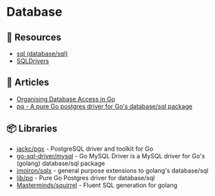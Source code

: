 # Database

## 📘 Resources
- [sql (database/sql)](https://pkg.go.dev/database/sql)
- [SQLDrivers](https://github.com/golang/go/wiki/SQLDrivers)

## 📕 Articles
- [Organising Database Access in Go](https://www.alexedwards.net/blog/organising-database-access)
- [pq - A pure Go postgres driver for Go's database/sql package](https://pkg.go.dev/github.com/lib/pq)

## 📦 Libraries
- [jackc/pgx](https://github.com/jackc/pgx) - PostgreSQL driver and toolkit for Go
- [go-sql-driver/mysql](https://github.com/go-sql-driver/mysql) - Go MySQL Driver is a MySQL driver for Go's (golang) database/sql package
- [jmoiron/sqlx](https://github.com/jmoiron/sqlx) - general purpose extensions to golang's database/sql
- [lib/pq](https://github.com/lib/pq) - Pure Go Postgres driver for database/sql
- [Masterminds/squirrel](https://github.com/Masterminds/squirrel) - Fluent SQL generation for golang